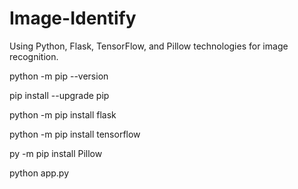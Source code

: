 # Image-Identify
Using Python, Flask, TensorFlow, and Pillow technologies for image recognition.

python -m pip --version

pip install --upgrade pip

python -m pip install flask

python -m pip install tensorflow

py -m pip install Pillow

python app.py
